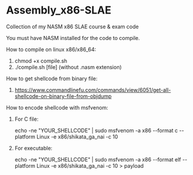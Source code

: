 # Assembly_x86-SLAE
Collection of my NASM x86 SLAE course &amp; exam code

You must have NASM installed for the code to compile.

How to compile on linux x86/x86_64:
1. chmod +x compile.sh
2. ./compile.sh [file] (without .nasm extension)

How to get shellcode from binary file:
1. https://www.commandlinefu.com/commands/view/6051/get-all-shellcode-on-binary-file-from-objdump

How to encode shellcode with msfvenom:
1. For C file:

    echo -ne "YOUR_SHELLCODE" | sudo msfvenom -a x86 --format c --platform Linux -e x86/shikata_ga_nai -c 10

2. For executable:

    echo -ne "YOUR_SHELLCODE" | sudo msfvenom -a x86 --format elf --platform Linux -e x86/shikata_ga_nai -c 10 > payload